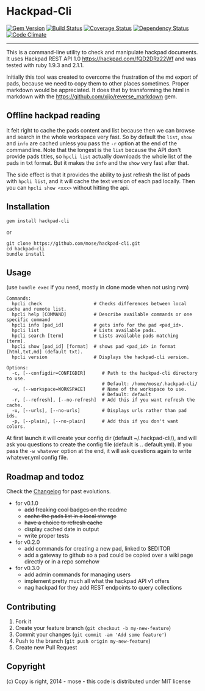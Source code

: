 Hackpad-Cli
===================

[![Gem Version](https://badge.fury.io/rb/hackpad-cli.png)](http://rubygems.org/gems/hackpad-cli)
[![Build Status](https://travis-ci.org/mose/hackpad-cli.png?branch=master)](https://travis-ci.org/mose/hackpad-cli)
[![Coverage Status](https://coveralls.io/repos/mose/hackpad-cli/badge.png)](https://coveralls.io/r/mose/hackpad-cli)
[![Dependency Status](https://gemnasium.com/mose/hackpad-cli.svg)](https://gemnasium.com/mose/hackpad-cli)
[![Code Climate](https://codeclimate.com/github/mose/hackpad-cli.png)](https://codeclimate.com/github/mose/hackpad-cli)

----

This is a command-line utility to check and manipulate hackpad documents.
It uses Hackpad REST API 1.0 https://hackpad.com/fQD2DRz22Wf and was tested with ruby 1.9.3 and 2.1.1.

Initially this tool was created to overcome the frustration of the md export of pads,
because we need to copy them to other places sometimes. Proper markdown would be appreciated. It does that by transforming the html in markdown with the https://github.com/xijo/reverse_markdown gem.

Offline hackpad reading
-----------------------

It felt right to cache the pads content and list because then we can browse and search in the whole workspace very fast. So by default the `list`, `show` and `info` are cached unless you pass the `-r` option at the end of the commandline. Note that the longest is the `list` because the API don't provide pads titles, so `hpcli list` actually downloads the whole list of the pads in txt format. But it makes the `info` and the `show` very fast after that.

The side effect is that it provides the ability to just refresh the list of pads with `hpcli list`, and it will cache the text version of each pad locally. Then you can `hpcli show <xxx>` without hitting the api.

Installation
------------------

    gem install hackpad-cli

or

    git clone https://github.com/mose/hackpad-cli.git
    cd hackpad-cli
    bundle install

Usage
---------------

(use `bundle exec` if you need, mostly in clone mode when not using rvm)

```
Commands:
  hpcli check                   # Checks differences between local cache and remote list.
  hpcli help [COMMAND]          # Describe available commands or one specific command
  hpcli info [pad_id]           # gets info for the pad <pad_id>.
  hpcli list                    # Lists available pads.
  hpcli search [term]           # Lists available pads matching [term].
  hpcli show [pad_id] [format]  # shows pad <pad_id> in format [html,txt,md] (default txt).
  hpcli version                 # Displays the hackpad-cli version.

Options:
  -c, [--configdir=CONFIGDIR]      # Path to the hackpad-cli directory to use.
                                   # Default: /home/mose/.hackpad-cli/
  -w, [--workspace=WORKSPACE]      # Name of the workspace to use.
                                   # Default: default
  -r, [--refresh], [--no-refresh]  # Add this if you want refresh the cache.
  -u, [--urls], [--no-urls]        # Displays urls rather than pad ids.
  -p, [--plain], [--no-plain]      # Add this if you don't want colors.
```

At first launch it will create your config dir (default ~/.hackpad-cli/), and will ask you questions to create the config file (default is .. default.yml). If you pass the `-w whatever` option at the end, it will ask questions again to write whatever.yml config file.


Roadmap and todoz
---------------------

Check the [Changelog](CHANGELOG.md) for past evolutions.

- for v0.1.0
  - <s>add freaking cool badges on the readme</s>
  - <s>cache the pads list in a local storage</s>
  - <s>have a choice to refresh cache</s>
  - display cached date in output
  - write proper tests
- for v0.2.0
  - add commands for creating a new pad, linked to $EDITOR
  - add a gateway to github so a pad could be copied over a wiki page directly or in a repo somehow
- for v0.3.0
  - add admin commands for managing users
  - implement pretty much all what the hackpad API v1 offers
  - nag hackpad for they add REST endpoints to query collections

Contributing
------------------

1. Fork it
2. Create your feature branch (`git checkout -b my-new-feature`)
3. Commit your changes (`git commit -am 'Add some feature'`)
4. Push to the branch (`git push origin my-new-feature`)
5. Create new Pull Request

Copyright
----------

(c) Copy is right, 2014 - mose - this code is distributed under MIT license

